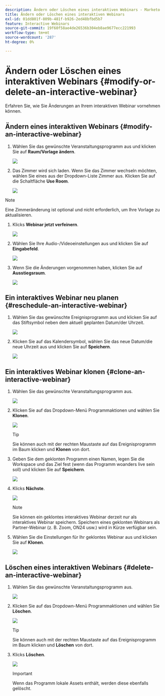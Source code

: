 ```yaml
---
description: Ändern oder Löschen eines interaktiven Webinars - Marketo Docs - Produktdokumentation
title: Ändern oder Löschen eines interaktiven Webinars
exl-id: 01dd801f-809b-481f-b926-2ed48bfbd5b7
feature: Interactive Webinars
source-git-commit: 19f60f58ae4de26536b304eb8ae9677ecc221993
workflow-type: tm+mt
source-wordcount: '287'
ht-degree: 0%

---
```


# Ändern oder Löschen eines interaktiven Webinars {#modify-or-delete-an-interactive-webinar}

Erfahren Sie, wie Sie Änderungen an Ihrem interaktiven Webinar vornehmen können.

## Ändern eines interaktiven Webinars {#modify-an-interactive-webinar}

1. Wählen Sie das gewünschte Veranstaltungsprogramm aus und klicken Sie auf **Raum/Vorlage ändern**.

   ![](assets/modify-or-delete-an-interactive-webinar-1.png)

1. Das Zimmer wird sich laden. Wenn Sie das Zimmer wechseln möchten, wählen Sie eines aus der Dropdown-Liste Zimmer aus. Klicken Sie auf die Schaltfläche **Use Room**.

   ![](assets/modify-or-delete-an-interactive-webinar-2.png)

>[!NOTE]
>
>Eine Zimmeränderung ist optional und nicht erforderlich, um Ihre Vorlage zu aktualisieren.

1. Klicks **Webinar jetzt verfeinern**.

   ![](assets/modify-or-delete-an-interactive-webinar-3.png)

1. Wählen Sie Ihre Audio-/Videoeinstellungen aus und klicken Sie auf **Eingabefeld**.

   ![](assets/modify-or-delete-an-interactive-webinar-4.png)

1. Wenn Sie die Änderungen vorgenommen haben, klicken Sie auf **Ausstiegsraum**.

   ![](assets/modify-or-delete-an-interactive-webinar-5.png)

## Ein interaktives Webinar neu planen {#reschedule-an-interactive-webinar}

1. Wählen Sie das gewünschte Ereignisprogramm aus und klicken Sie auf das Stiftsymbol neben dem aktuell geplanten Datum/der Uhrzeit.

   ![](assets/modify-or-delete-an-interactive-webinar-6.png)

1. Klicken Sie auf das Kalendersymbol, wählen Sie das neue Datum/die neue Uhrzeit aus und klicken Sie auf **Speichern**.

   ![](assets/modify-or-delete-an-interactive-webinar-7.png)

## Ein interaktives Webinar klonen {#clone-an-interactive-webinar}

1. Wählen Sie das gewünschte Veranstaltungsprogramm aus.

   ![](assets/modify-or-delete-an-interactive-webinar-8.png)

1. Klicken Sie auf das Dropdown-Menü Programmaktionen und wählen Sie **Klonen**.

   ![](assets/modify-or-delete-an-interactive-webinar-9.png)

   >[!TIP]
   >
   >Sie können auch mit der rechten Maustaste auf das Ereignisprogramm im Baum klicken und **Klonen** von dort.

1. Geben Sie dem geklonten Programm einen Namen, legen Sie die Workspace und das Ziel fest (wenn das Programm woanders live sein soll) und klicken Sie auf **Speichern**.

   ![](assets/modify-or-delete-an-interactive-webinar-10.png)

1. Klicks **Nächste**.

   ![](assets/modify-or-delete-an-interactive-webinar-11.png)

   >[!NOTE]
   >
   >Sie können ein geklontes interaktives Webinar derzeit nur als interaktives Webinar speichern. Speichern eines geklonten Webinars als Partner-Webinar (z. B. Zoom, ON24 usw.) wird in Kürze verfügbar sein.

1. Wählen Sie die Einstellungen für Ihr geklontes Webinar aus und klicken Sie auf **Klonen**.

   ![](assets/modify-or-delete-an-interactive-webinar-12.png)

## Löschen eines interaktiven Webinars {#delete-an-interactive-webinar}

1. Wählen Sie das gewünschte Veranstaltungsprogramm aus.

   ![](assets/modify-or-delete-an-interactive-webinar-13.png)

1. Klicken Sie auf das Dropdown-Menü Programmaktionen und wählen Sie **Löschen**.

   ![](assets/modify-or-delete-an-interactive-webinar-14.png)

   >[!TIP]
   >
   >Sie können auch mit der rechten Maustaste auf das Ereignisprogramm im Baum klicken und **Löschen** von dort.

1. Klicks **Löschen**.

   ![](assets/modify-or-delete-an-interactive-webinar-15.png)

   >[!IMPORTANT]
   >
   >Wenn das Programm lokale Assets enthält, werden diese ebenfalls gelöscht.
